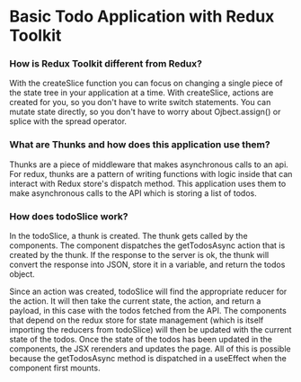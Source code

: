 # Basic Todo Application with Redux Toolkit


### How is Redux Toolkit different from Redux? 

With the createSlice function you can focus on changing a single piece of the state tree in your application at a time. With createSlice, actions are created for you, so you don't have to write switch statements. You can mutate state directly, so you don't have to worry about Ojbect.assign() or splice with the spread operator.  

### What are Thunks and how does this application use them? 

Thunks are a piece of middleware that makes asynchronous calls to an api. For redux, thunks are a pattern of writing functions with logic inside that can interact with Redux store's dispatch method. This application uses them to make asynchronous calls to the API which is storing a list of todos. 

### How does todoSlice work? 

In the todoSlice, a thunk is created. 
The thunk gets called by the components. 
The component dispatches the getTodosAsync action that is created by the thunk. 
If the response to the server is ok, the thunk will convert the response into JSON,
store it in a variable, 
and return the todos object. 

Since an action was created, todoSlice will find the appropriate reducer for the action. 
It will then take the current state, the action, and return a payload, in this case with the todos fetched from the API. 
The components that depend on the redux store for state management (which is itself importing the reducers from todoSlice)
will then be updated with the current state of the todos. Once the state of the todos has been updated in the components, the JSX rerenders and updates the page. All of this is possible because the getTodosAsync method is dispatched in a useEffect when the component first mounts. 
